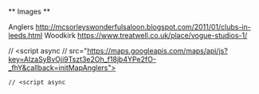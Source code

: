 ** Images **

Anglers   http://mcsorleyswonderfulsaloon.blogspot.com/2011/01/clubs-in-leeds.html
Woodkirk  https://www.treatwell.co.uk/place/vogue-studios-1/



// <script async
    // src="https://maps.googleapis.com/maps/api/js?key=AIzaSyBvOji9Tszt3e2Oh_f18jb4YPe2fO-_fhY&callback=initMapAnglers"></script>

    // <script async
<!-- //     src="https://maps.googleapis.com/maps/api/js?key=AIzaSyBvOji9Tszt3e2Oh_f18jb4YPe2fO-_fhY&callback=initMapWoodkirk"></script> -->
<!-- <script src="assets/js/location.js"></script> -->